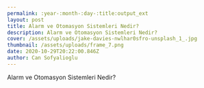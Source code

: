 ```yaml
---
permalink: :year-:month-:day-:title:output_ext
layout: post
title: Alarm ve Otomasyon Sistemleri Nedir?
description: Alarm ve Otomasyon Sistemleri Nedir?
cover: /assets/uploads/jake-davies-nwlhar0sfro-unsplash_1_.jpg
thumbnail: /assets/uploads/frame_7.png
date: 2020-10-29T20:22:00.846Z
author: Can Sofyalioglu
---
```

Alarm ve Otomasyon Sistemleri Nedir?